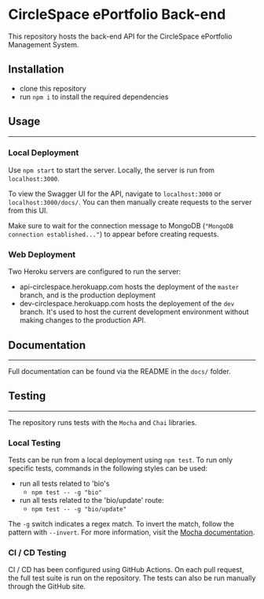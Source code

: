 # CircleSpace ePortfolio Back-end

This repository hosts the back-end API for the CircleSpace ePortfolio Management System. 

## Installation 

* clone this repository
* run `npm i` to install the required dependencies

## Usage
---

### Local Deployment

Use `npm start` to start the server. Locally, the server is run from `localhost:3000`.

To view the Swagger UI for the API, navigate to `localhost:3000` or `localhost:3000/docs/`. 
You can then manually create requests to the server from this UI.

Make sure to wait for the connection message to MongoDB (`"MongoDB connection established..."`) to appear before creating requests.

### Web Deployment

Two Heroku servers are configured to run the server:
* api-circlespace.herokuapp.com hosts the deployment of the `master` branch, and is the production deployment
* dev-circlespace.herokuapp.com hosts the deployement of the `dev` branch. It's used to host the current development environment without making changes to the production API.

## Documentation
---
Full documentation can be found via the README in the `docs/` folder.

## Testing 
---

The repository runs tests with the `Mocha` and `Chai` libraries. 

### Local Testing
Tests can be run from a local deployment using `npm test`. To run only specific tests, commands in the following styles can be used:

* run all tests related to 'bio's
    * `npm test -- -g "bio"`
* run all tests related to the 'bio/update' route:
    * `npm test -- -g "bio/update"`

The `-g` switch indicates a regex match. To invert the match, follow the pattern with `--invert`. For more information, visit the [Mocha documentation](https://mochajs.org/#usage).

### CI / CD Testing
CI / CD has been configured using GitHub Actions. On each pull request, the full test suite is run on the repository. The tests can also be run manually through the GitHub site.